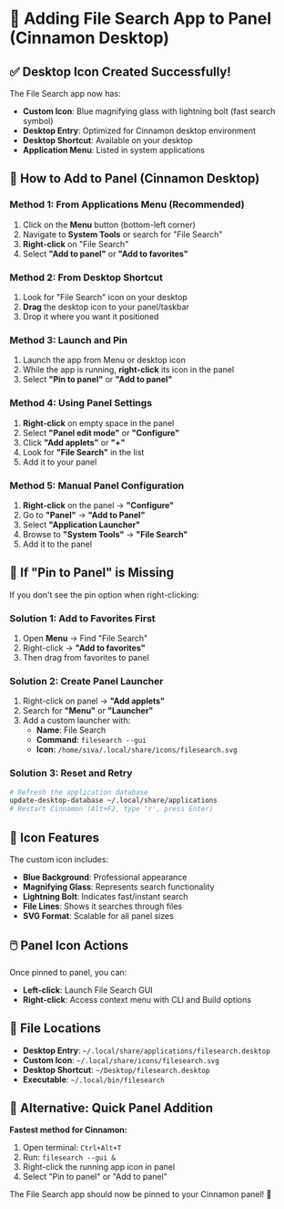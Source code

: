 # 📱 Adding File Search App to Panel (Cinnamon Desktop)

## ✅ Desktop Icon Created Successfully!

The File Search app now has:
- **Custom Icon**: Blue magnifying glass with lightning bolt (fast search symbol)
- **Desktop Entry**: Optimized for Cinnamon desktop environment
- **Desktop Shortcut**: Available on your desktop
- **Application Menu**: Listed in system applications

## 🎯 How to Add to Panel (Cinnamon Desktop)

### **Method 1: From Applications Menu (Recommended)**
1. Click on the **Menu** button (bottom-left corner)
2. Navigate to **System Tools** or search for "File Search"
3. **Right-click** on "File Search" 
4. Select **"Add to panel"** or **"Add to favorites"**

### **Method 2: From Desktop Shortcut**
1. Look for "File Search" icon on your desktop
2. **Drag** the desktop icon to your panel/taskbar
3. Drop it where you want it positioned

### **Method 3: Launch and Pin**
1. Launch the app from Menu or desktop icon
2. While the app is running, **right-click** its icon in the panel
3. Select **"Pin to panel"** or **"Add to panel"**

### **Method 4: Using Panel Settings**
1. **Right-click** on empty space in the panel
2. Select **"Panel edit mode"** or **"Configure"**
3. Click **"Add applets"** or **"+"**
4. Look for **"File Search"** in the list
5. Add it to your panel

### **Method 5: Manual Panel Configuration**
1. **Right-click** on the panel → **"Configure"**
2. Go to **"Panel"** → **"Add to Panel"**
3. Select **"Application Launcher"** 
4. Browse to **"System Tools"** → **"File Search"**
5. Add it to the panel

## 🔧 If "Pin to Panel" is Missing

If you don't see the pin option when right-clicking:

### **Solution 1: Add to Favorites First**
1. Open **Menu** → Find "File Search"
2. Right-click → **"Add to favorites"**
3. Then drag from favorites to panel

### **Solution 2: Create Panel Launcher**
1. Right-click on panel → **"Add applets"**
2. Search for **"Menu"** or **"Launcher"**
3. Add a custom launcher with:
   - **Name**: File Search
   - **Command**: `filesearch --gui`
   - **Icon**: `/home/siva/.local/share/icons/filesearch.svg`

### **Solution 3: Reset and Retry**
```bash
# Refresh the application database
update-desktop-database ~/.local/share/applications
# Restart Cinnamon (Alt+F2, type 'r', press Enter)
```

## 🎨 Icon Features

The custom icon includes:
- **Blue Background**: Professional appearance
- **Magnifying Glass**: Represents search functionality  
- **Lightning Bolt**: Indicates fast/instant search
- **File Lines**: Shows it searches through files
- **SVG Format**: Scalable for all panel sizes

## 🖱️ Panel Icon Actions

Once pinned to panel, you can:
- **Left-click**: Launch File Search GUI
- **Right-click**: Access context menu with CLI and Build options

## 📍 File Locations

- **Desktop Entry**: `~/.local/share/applications/filesearch.desktop`
- **Custom Icon**: `~/.local/share/icons/filesearch.svg`
- **Desktop Shortcut**: `~/Desktop/filesearch.desktop`
- **Executable**: `~/.local/bin/filesearch`

## 🔄 Alternative: Quick Panel Addition

**Fastest method for Cinnamon:**
1. Open terminal: `Ctrl+Alt+T`
2. Run: `filesearch --gui &`
3. Right-click the running app icon in panel
4. Select "Pin to panel" or "Add to panel"

The File Search app should now be pinned to your Cinnamon panel! 🎉
